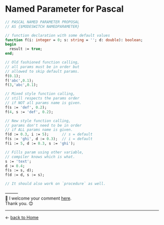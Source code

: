 # Named Parameter for Pascal

```pascal
// PASCAL NAMED PARAMETER PROPOSAL
// AS {$MODESWITCH NAMEDPARAMETER}

// function declaration with some default values
function f(i: integer = 0; s: string = ''; d: double): boolean;
begin
  result := true;
end;

// Old fashioned function calling,
// all params must be in order but
// allowed to skip default params.
f(0.1);
f('abc',0.1);
f(3,'abc',0.1);

// Mixed style function calling,
// still respects the params order
// if NOT all params name is given.
f(s := 'def', 0.2);
f(4, s := 'def', 0.2);

// New style function calling,
// params don't need to be in order
// if ALL params name is given.
f(d := 0.3, i := 5);      // s = default
f(s := 'ghi', d := 0.3);  // i = default
f(i := 5, d := 0.3, s := 'ghi');

// Fills param using other variable,
// compiler knows which is what.
s := 'text';
d := 0.4;
f(s := s, d);
f(d := d, s := s);

// It should also work on `procedure` as well.
```
———  
💬 I welcome your comment [here](https://github.com/pakLebah/paklebah.github.io/issues/2).  
Thank you. 😊

---
← [back to Home](index.md)
